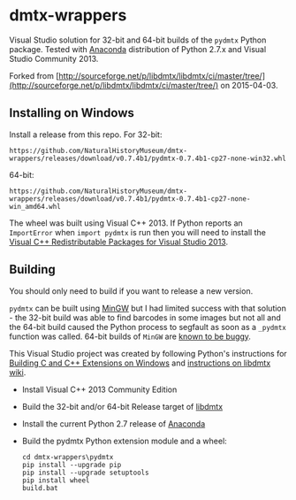 # dmtx-wrappers

Visual Studio solution for 32-bit and 64-bit builds of the `pydmtx` Python
package. Tested with [Anaconda](http://www.continuum.io/) distribution of
Python 2.7.x and Visual Studio Community 2013.

Forked from [http://sourceforge.net/p/libdmtx/libdmtx/ci/master/tree/](http://sourceforge.net/p/libdmtx/libdmtx/ci/master/tree/)
on 2015-04-03.

## Installing on Windows
Install a release from this repo. For 32-bit:
```
https://github.com/NaturalHistoryMuseum/dmtx-wrappers/releases/download/v0.7.4b1/pydmtx-0.7.4b1-cp27-none-win32.whl
```

64-bit:
```
https://github.com/NaturalHistoryMuseum/dmtx-wrappers/releases/download/v0.7.4b1/pydmtx-0.7.4b1-cp27-none-win_amd64.whl
```

The wheel was built using Visual C++ 2013. If Python reports an `ImportError`
when `import pydmtx` is run then you will need to install the
[Visual C++ Redistributable Packages for Visual Studio 2013](https://www.microsoft.com/en-US/download/details.aspx?id=40784).


## Building

You should only need to build if you want to release a new version.

`pydmtx` can be built using [MinGW](http://www.mingw.org/) but I had limited
success with that solution - the 32-bit build was able to find barcodes in some
images but not all and the 64-bit build caused the Python process to segfault
as soon as a `_pydmtx` function was called. 64-bit builds of `MinGW` are
[known to be buggy](https://github.com/ContinuumIO/anaconda-issues/issues/271).

This Visual Studio project was created by following Python's instructions for
[Building C and C++ Extensions on Windows](https://docs.python.org/2/extending/windows.html)
and [instructions on libdmtx wiki](http://libdmtx.wikidot.com/libdmtx-python-wrapper).

* Install Visual C++ 2013 Community Edition

* Build the 32-bit and/or 64-bit Release target of [libdmtx](https://github.com/NaturalHistoryMuseum/libdmtx/)

* Install the current Python 2.7 release of [Anaconda](https://store.continuum.io/cshop/anaconda/)

* Build the pydmtx Python extension module and a wheel:

    ```
    cd dmtx-wrappers\pydmtx
    pip install --upgrade pip
    pip install --upgrade setuptools
    pip install wheel
    build.bat
    ```
